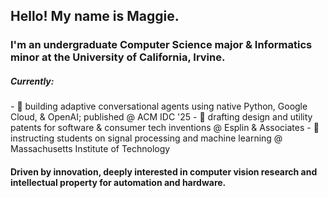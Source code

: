 <h2>Hello! My name is Maggie.</h1>

 <h3>I'm an undergraduate Computer Science major & Informatics minor at the University of California, Irvine.</h3>

<h5>Currently:</h5>
 - 🎋 building adaptive conversational agents using native Python, Google Cloud, & OpenAI; published @ ACM IDC '25
 - 🪷 drafting design and utility patents for software & consumer tech inventions @ Esplin & Associates
 - 🌿 instructing students on signal processing and machine learning @ Massachusetts Institute of Technology 

<h4>Driven by innovation, deeply interested in computer vision research and intellectual property for automation and hardware.</h4>
